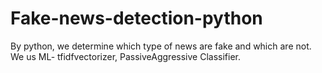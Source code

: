 # Fake-news-detection-python
By python, we determine which type of news are fake and which are not. We us ML- tfidfvectorizer, PassiveAggressive Classifier.
